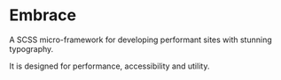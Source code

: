 # Embrace

A SCSS micro-framework for developing performant sites with stunning typography.

It is designed for performance, accessibility and utility.
